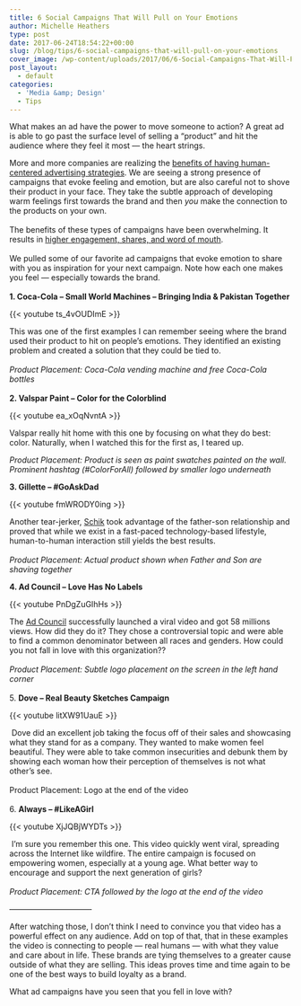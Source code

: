 ```yaml
---
title: 6 Social Campaigns That Will Pull on Your Emotions
author: Michelle Heathers
type: post
date: 2017-06-24T18:54:22+00:00
slug: /blog/tips/6-social-campaigns-that-will-pull-on-your-emotions
cover_image: /wp-content/uploads/2017/06/6-Social-Campaigns-That-Will-Pull-on-Your-Emotions.png
post_layout:
  - default
categories:
  - 'Media &amp; Design'
  - Tips
---
```


What makes an ad have the power to move someone to action? A great ad is able to go past the surface level of selling a &#8220;product&#8221; and hit the audience where they feel it most &#8212; the heart strings.<span style="font-weight: 400;"><br /> </span>

<span style="font-weight: 400;">More and more companies are realizing the </span>[<span style="font-weight: 400;">benefits of having human-centered advertising strategies</span>][1]<span style="font-weight: 400;">. We are seeing a strong presence of campaigns that evoke feeling and emotion, but are also careful not to shove their product in your face. They take the subtle approach of developing warm feelings first towards the brand and then </span>_<span style="font-weight: 400;">you</span>_ <span style="font-weight: 400;">make the connection to the products on your own. </span><span style="font-weight: 400;"><br /> </span><span style="font-weight: 400;"><br /> </span><span style="font-weight: 400;">The benefits of these types of campaigns have been overwhelming. It results in </span>[<span style="font-weight: 400;">higher engagement, shares, and word of mouth</span>][2]<span style="font-weight: 400;">.</span><span style="font-weight: 400;"><br /> </span><span style="font-weight: 400;"><br /> </span><span style="font-weight: 400;">We pulled some of our favorite ad campaigns that evoke emotion to share with you as inspiration for your next campaign. Note how each one makes you feel &#8212; especially towards the brand. </span><span style="font-weight: 400;"><br /> </span><span style="font-weight: 400;"><br /> </span>**1. Coca-Cola &#8211; Small World Machines &#8211; Bringing India & Pakistan Together**

{{< youtube ts_4vOUDImE >}}

<span style="font-weight: 400;">This was one of the first examples I can remember seeing where the brand used their product to hit on people&#8217;s emotions. They identified an existing problem and created a solution that they could be tied to.</span><span style="font-weight: 400;"><br /> </span><span style="font-weight: 400;"><br /> </span>_<span style="font-weight: 400;">Product Placement: Coca-Cola vending machine and free Coca-Cola bottles</span>_<span style="font-weight: 400;"><br /> </span><span style="font-weight: 400;"><br /> </span>**2. Valspar Paint &#8211; Color for the Colorblind**

{{< youtube ea_xOqNvntA >}}

Valspar really hit home with this one by focusing on what they do best: color. Naturally, when I watched this for the first as, I teared up. <span style="font-weight: 400;"><br /> </span>

_<span style="font-weight: 400;">Product Placement: Product is seen as paint swatches painted on the wall. Prominent hashtag (#ColorForAll) followed by smaller logo underneath</span>_<span style="font-weight: 400;"><br /> </span>

**3. Gillette &#8211; #‎GoAskDad‬**

{{< youtube fmWRODY0ing >}}

<span style="font-weight: 400;">Another tear-jerker, </span>[<span style="font-weight: 400;">Schik</span>][3] <span style="font-weight: 400;">took advantage of the father-son relationship and proved that while we exist in a fast-paced technology-based lifestyle, human-to-human interaction still yields the best results. </span><span style="font-weight: 400;"><br /> </span><span style="font-weight: 400;"><br /> </span>_<span style="font-weight: 400;">Product Placement: Actual product shown when Father and Son are shaving together</span>_

**4. Ad Council &#8211; Love Has No Labels**

{{< youtube PnDgZuGIhHs >}}

<span style="font-weight: 400;">The </span>[<span style="font-weight: 400;">Ad Council</span>][4] <span style="font-weight: 400;">successfully launched a viral video and got 58 millions views. How did they do it? They chose a controversial topic and were able to find a common denominator between all races and genders. How could you not fall in love with this organization??</span><span style="font-weight: 400;"><br /> </span><span style="font-weight: 400;"><br /> </span>_<span style="font-weight: 400;">Product Placement: Subtle logo placement on the screen in the left hand corner</span>_<span style="font-weight: 400;"><br /> </span><span style="font-weight: 400;"><br /> </span><span style="font-weight: 400;">5.</span> **Dove &#8211; Real Beauty Sketches Campaign**

{{< youtube litXW91UauE >}}

<span style="font-weight: 400;"> </span><span style="font-weight: 400;">Dove did an excellent job taking the focus off of their sales and showcasing what they stand for as a company. They wanted to make women feel beautiful. They were able to take common insecurities and debunk them by showing each woman how their perception of themselves is not what other’s see.</span><span style="font-weight: 400;"><br /> </span><span style="font-weight: 400;"><br /> </span><span style="font-weight: 400;">Product Placement: Logo at the end of the video</span><span style="font-weight: 400;"><br /> </span><span style="font-weight: 400;"><br /> </span><span style="font-weight: 400;">6. </span>**Always &#8211; #LikeAGirl**

{{< youtube XjJQBjWYDTs >}}

<span style="font-weight: 400;"> </span><span style="font-weight: 400;">I&#8217;m sure you remember this one. This video quickly went viral, spreading across the Internet like wildfire. The entire campaign is focused on empowering women, especially at a young age. What better way to encourage and support the next generation of girls?</span><span style="font-weight: 400;"><br /> </span><span style="font-weight: 400;"><br /> </span>_<span style="font-weight: 400;">Product Placement: CTA followed by the logo at the end of the video</span>_

&#8212;&#8212;&#8212;&#8212;&#8212;&#8212;&#8212;&#8212;&#8212;&#8212;&#8211;

<span style="font-weight: 400;">After watching those, I don’t think I need to convince you that video has a powerful effect on any audience. Add on top of that, that in these examples the video is connecting to people &#8212; real humans &#8212; with what they value and care about in life. These brands are tying themselves to a greater cause outside of what they are selling. This ideas proves time and time again to be one of the best ways to build loyalty as a brand. </span>

<span style="font-weight: 400;">What ad campaigns have you seen that you fell in love with?</span><span style="font-weight: 400;"><br /> </span>

[1]: http://www.wired.com/insights/2013/12/human-centered-design-matters/
[2]: http://www.dandad.org/en/d-ad-leo-burnett-holler-always-likeagirl-campaign-case-study/
[3]: http://www.schick.com/
[4]: http://www.adcouncil.org/

